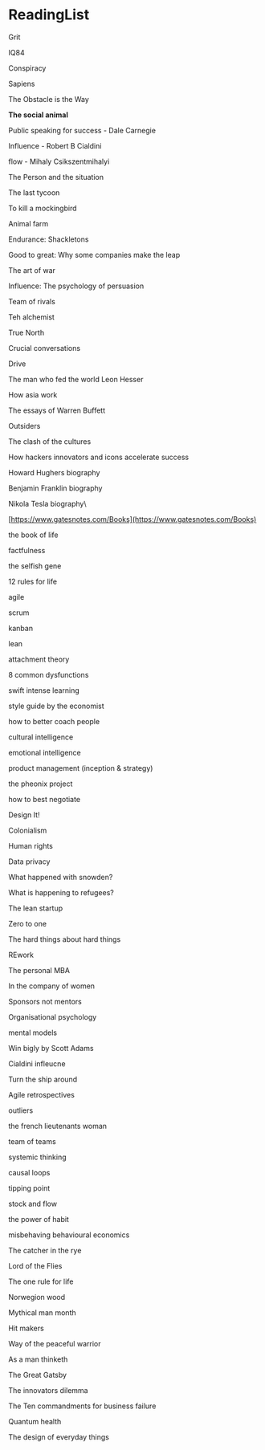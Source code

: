 # ReadingList

Grit

IQ84

Conspiracy

Sapiens

The Obstacle is the Way

**The social animal**

Public speaking for success - Dale Carnegie

Influence - Robert B Cialdini

flow - Mihaly Csikszentmihalyi

The Person and the situation

The last tycoon

To kill a mockingbird

Animal farm

Endurance: Shackletons

Good to great: Why some companies make the leap

The art of war

Influence: The psychology of persuasion

Team of rivals

Teh alchemist

True North

Crucial conversations

Drive

The man who fed the world Leon Hesser

How asia work

The essays of Warren Buffett

Outsiders

The clash of the cultures

How hackers innovators and icons accelerate success

Howard Hughers biography

Benjamin Franklin biography

Nikola Tesla biography\

[https://www.gatesnotes.com/Books](https://www.gatesnotes.com/Books)

the book of life

factfulness

the selfish gene

12 rules for life

agile

scrum

kanban

lean

attachment theory

8 common dysfunctions

swift intense learning

style guide by the economist

how to better coach people

cultural intelligence

emotional intelligence

product management (inception & strategy)

the pheonix project

how to best negotiate

Design It!

Colonialism

Human rights

Data privacy

What happened with snowden?

What is happening to refugees?

The lean startup

Zero to one

The hard things about hard things

REwork

The personal MBA

In the company of women

Sponsors not mentors

Organisational psychology

mental models

Win bigly by Scott Adams

Cialdini infleucne

Turn the ship around

Agile retrospectives

outliers

the french lieutenants woman

team of teams

systemic thinking

causal loops

tipping point

stock and flow

the power of habit

misbehaving behavioural economics

The catcher in the rye

Lord of the Flies

The one rule for life

Norwegion wood

Mythical man month

Hit makers

Way of the peaceful warrior

As a man thinketh

The Great Gatsby

The innovators dilemma

The Ten commandments for business failure

Quantum health

The design of everyday things
